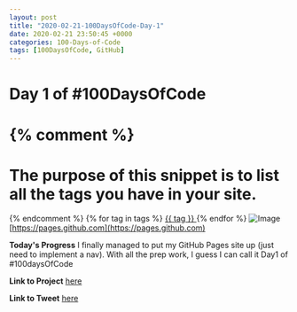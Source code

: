```yaml
---
layout: post
title: "2020-02-21-100DaysOfCode-Day-1"
date: 2020-02-21 23:50:45 +0000
categories: 100-Days-of-Code
tags: [100DaysOfCode, GitHub]
---
```


# Day 1 of #100DaysOfCode
{% comment %}
=======================
The purpose of this snippet is to list all the tags you have in your site.
=======================
{% endcomment %}
{% for tag in tags %}
	<a href="#{{ tag | slugify }}"> {{ tag }} </a>
{% endfor %}
![Image](https://i.ytimg.com/vi/2MsN8gpT6jY/maxresdefault.jpg)
[https://pages.github.com](https://pages.github.com)
<br/>

**Today's Progress**
I finally managed to put my GitHub Pages site up (just need to implement a nav). With all the prep work, I guess I can call it Day1 of #100daysOfCode
<br/>

**Link to Project**
[here](https://prototowb.github.io)
<br/>

**Link to Tweet**
[here](https://twitter.com/prototowb/status/1230990568894930954)


